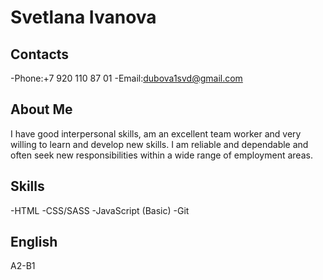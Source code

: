 # Svetlana Ivanova
## Contacts

-Phone:+7 920 110 87 01
-Email:dubova1svd@gmail.com

## About Me

I have good interpersonal skills, am an excellent team worker and very willing to learn and develop new skills.
I am reliable and dependable and often seek new responsibilities within a wide range of employment areas.

## Skills

-HTML
-CSS/SASS
-JavaScript (Basic)
-Git

## English

A2-B1